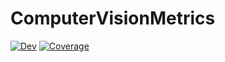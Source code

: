 # ComputerVisionMetrics

[![Dev](https://img.shields.io/badge/docs-dev-blue.svg)](https://glassnotebook.io/repo/34)
[![Coverage](https://codecov.io/gh/Dale-Black/ComputerVisionMetrics.jl/branch/master/graph/badge.svg)](https://codecov.io/gh/Dale-Black/ComputerVisionMetrics.jl)
